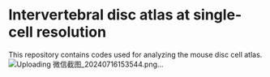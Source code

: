 # Intervertebral disc atlas at single-cell resolution
This repository contains codes used for analyzing the mouse disc cell atlas.
![Uploading 微信截图_20240716153544.png…]()
